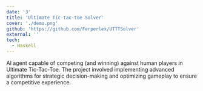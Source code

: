 ```yaml
---
date: '3'
title: 'Ultimate Tic-tac-toe Solver'
cover: './demo.png'
github: 'https://github.com/Ferperlex/UTTTSolver'
external: ''
tech:
  - Haskell
---
```


AI agent capable of competing (and winning) against human players in Ultimate Tic-Tac-Toe. The project involved implementing advanced algorithms for strategic decision-making and optimizing gameplay to ensure a competitive experience.
